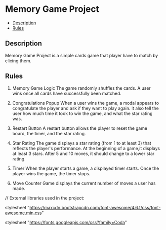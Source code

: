 # Memory Game Project

* [Description](#Description)
* [Rules](#Rules)

## Description
Memory Game Project is a simple cards game that player have to match by clicing them.


## Rules

1. Memory Game Logic
The game randomly shuffles the cards. A user wins once all cards have successfully been matched.

2. Congratulations Popup
When a user wins the game, a modal appears to congratulate the player and ask if they want to play again. It also tell the user how much time it took to win the game, and what the star rating was.

3. Restart Button
A restart button allows the player to reset the game board, the timer, and the star rating.

4. Star Rating
The game displays a star rating (from 1 to at least 3) that reflects the player's performance. At the beginning of a game,it displays at least 3 stars. After 5 and 10 moves, it should change to a lower star rating.

5. Timer
When the player starts a game, a displayed timer starts. Once the player wins the game, the timer stops.

6. Move Counter
Game displays the current number of moves a user has made.


//
External libraries used in the project:

stylesheet "https://maxcdn.bootstrapcdn.com/font-awesome/4.6.1/css/font-awesome.min.css"

stylesheet "https://fonts.googleapis.com/css?family=Coda"

